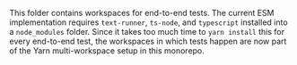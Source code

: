 This folder contains workspaces for end-to-end tests. The current ESM
implementation requires `text-runner`, `ts-node`, and `typescript` installed
into a `node_modules` folder. Since it takes too much time to `yarn install`
this for every end-to-end test, the workspaces in which tests happen are now
part of the Yarn multi-workspace setup in this monorepo.
